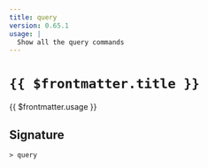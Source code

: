 ```yaml
---
title: query
version: 0.65.1
usage: |
  Show all the query commands
---
```


# <code>{{ $frontmatter.title }}</code>

<div style='white-space: pre-wrap;'>{{ $frontmatter.usage }}</div>

## Signature

```> query ```

